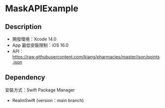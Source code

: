 # MaskAPIExample

## Description

- 開發環境：Xcode 14.0
- App 最低安裝限制：iOS 16.0
- API：<https://raw.githubusercontent.com/kiang/pharmacies/master/json/points.json>

## Dependency

安裝方式：Swift Package Manager

- RealmSwift (version：main branch)
